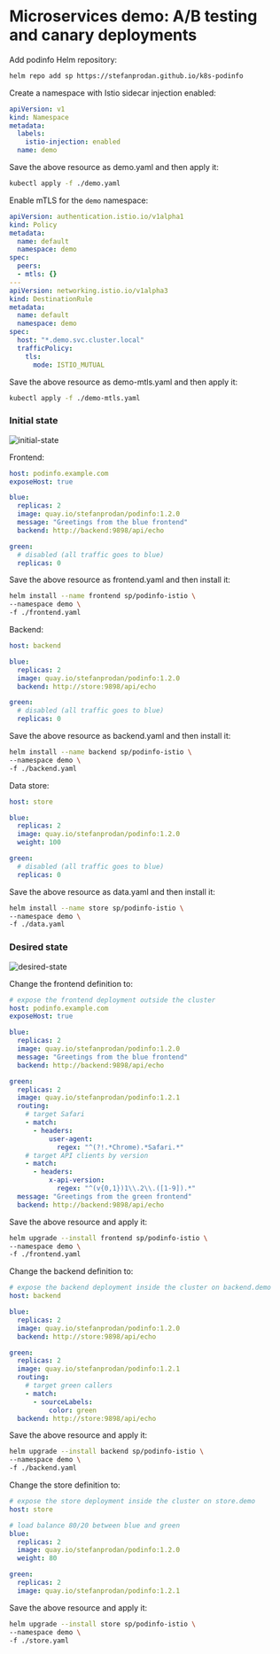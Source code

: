 # Microservices demo: A/B testing and canary deployments

Add podinfo Helm repository:

```bash
helm repo add sp https://stefanprodan.github.io/k8s-podinfo
```

Create a namespace with Istio sidecar injection enabled:

```yaml
apiVersion: v1
kind: Namespace
metadata:
  labels:
    istio-injection: enabled
  name: demo
```

Save the above resource as demo.yaml and then apply it:

```bash
kubectl apply -f ./demo.yaml
```

Enable mTLS for the `demo` namespace:

```yaml
apiVersion: authentication.istio.io/v1alpha1
kind: Policy
metadata:
  name: default
  namespace: demo
spec:
  peers:
  - mtls: {}
---
apiVersion: networking.istio.io/v1alpha3
kind: DestinationRule
metadata:
  name: default
  namespace: demo
spec:
  host: "*.demo.svc.cluster.local"
  trafficPolicy:
    tls:
      mode: ISTIO_MUTUAL
```

Save the above resource as demo-mtls.yaml and then apply it:

```bash
kubectl apply -f ./demo-mtls.yaml
```

### Initial state

![initial-state](https://github.com/stefanprodan/istio-gke/blob/master/docs/screens/routing-initial-state.png)

Frontend:

```yaml
host: podinfo.example.com
exposeHost: true

blue:
  replicas: 2
  image: quay.io/stefanprodan/podinfo:1.2.0
  message: "Greetings from the blue frontend"
  backend: http://backend:9898/api/echo

green:
  # disabled (all traffic goes to blue)
  replicas: 0
```

Save the above resource as frontend.yaml and then install it:

```bash
helm install --name frontend sp/podinfo-istio \
--namespace demo \
-f ./frontend.yaml
```

Backend:

```yaml
host: backend

blue:
  replicas: 2
  image: quay.io/stefanprodan/podinfo:1.2.0
  backend: http://store:9898/api/echo

green:
  # disabled (all traffic goes to blue)
  replicas: 0
```

Save the above resource as backend.yaml and then install it:

```bash
helm install --name backend sp/podinfo-istio \
--namespace demo \
-f ./backend.yaml
```

Data store:

```yaml
host: store

blue:
  replicas: 2
  image: quay.io/stefanprodan/podinfo:1.2.0
  weight: 100

green:
  # disabled (all traffic goes to blue)
  replicas: 0
```

Save the above resource as data.yaml and then install it:

```bash
helm install --name store sp/podinfo-istio \
--namespace demo \
-f ./data.yaml
```

### Desired state

![desired-state](https://github.com/stefanprodan/istio-gke/blob/master/docs/screens/routing-desired-state.png)

Change the frontend definition to:

```yaml
# expose the frontend deployment outside the cluster
host: podinfo.example.com
exposeHost: true

blue:
  replicas: 2
  image: quay.io/stefanprodan/podinfo:1.2.0
  message: "Greetings from the blue frontend"
  backend: http://backend:9898/api/echo

green:
  replicas: 2
  image: quay.io/stefanprodan/podinfo:1.2.1
  routing:
    # target Safari
    - match:
      - headers:
          user-agent:
            regex: "^(?!.*Chrome).*Safari.*"
    # target API clients by version
    - match:
      - headers:
          x-api-version:
            regex: "^(v{0,1})1\\.2\\.([1-9]).*"
  message: "Greetings from the green frontend"
  backend: http://backend:9898/api/echo
```

Save the above resource and apply it:

```bash
helm upgrade --install frontend sp/podinfo-istio \
--namespace demo \
-f ./frontend.yaml
```

Change the backend definition to:

```yaml
# expose the backend deployment inside the cluster on backend.demo
host: backend

blue:
  replicas: 2
  image: quay.io/stefanprodan/podinfo:1.2.0
  backend: http://store:9898/api/echo

green:
  replicas: 2
  image: quay.io/stefanprodan/podinfo:1.2.1
  routing:
    # target green callers
    - match:
      - sourceLabels:
          color: green
  backend: http://store:9898/api/echo
```

Save the above resource and apply it:

```bash
helm upgrade --install backend sp/podinfo-istio \
--namespace demo \
-f ./backend.yaml
```

Change the store definition to:

```yaml
# expose the store deployment inside the cluster on store.demo
host: store

# load balance 80/20 between blue and green
blue:
  replicas: 2
  image: quay.io/stefanprodan/podinfo:1.2.0
  weight: 80

green:
  replicas: 2
  image: quay.io/stefanprodan/podinfo:1.2.1
```

Save the above resource and apply it:

```bash
helm upgrade --install store sp/podinfo-istio \
--namespace demo \
-f ./store.yaml
```
